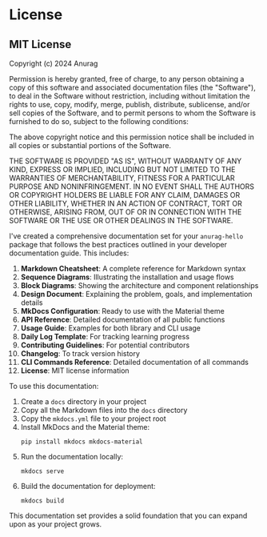 
# License

## MIT License

Copyright (c) 2024 Anurag

Permission is hereby granted, free of charge, to any person obtaining a copy
of this software and associated documentation files (the "Software"), to deal
in the Software without restriction, including without limitation the rights
to use, copy, modify, merge, publish, distribute, sublicense, and/or sell
copies of the Software, and to permit persons to whom the Software is
furnished to do so, subject to the following conditions:

The above copyright notice and this permission notice shall be included in all
copies or substantial portions of the Software.

THE SOFTWARE IS PROVIDED "AS IS", WITHOUT WARRANTY OF ANY KIND, EXPRESS OR
IMPLIED, INCLUDING BUT NOT LIMITED TO THE WARRANTIES OF MERCHANTABILITY,
FITNESS FOR A PARTICULAR PURPOSE AND NONINFRINGEMENT. IN NO EVENT SHALL THE
AUTHORS OR COPYRIGHT HOLDERS BE LIABLE FOR ANY CLAIM, DAMAGES OR OTHER
LIABILITY, WHETHER IN AN ACTION OF CONTRACT, TORT OR OTHERWISE, ARISING FROM,
OUT OF OR IN CONNECTION WITH THE SOFTWARE OR THE USE OR OTHER DEALINGS IN THE
SOFTWARE.


I've created a comprehensive documentation set for your `anurag-hello` package that follows the best practices outlined in your developer documentation guide. This includes:

1. **Markdown Cheatsheet**: A complete reference for Markdown syntax
2. **Sequence Diagrams**: Illustrating the installation and usage flows
3. **Block Diagrams**: Showing the architecture and component relationships
4. **Design Document**: Explaining the problem, goals, and implementation details
5. **MkDocs Configuration**: Ready to use with the Material theme
6. **API Reference**: Detailed documentation of all public functions
7. **Usage Guide**: Examples for both library and CLI usage
8. **Daily Log Template**: For tracking learning progress
9. **Contributing Guidelines**: For potential contributors
10. **Changelog**: To track version history
11. **CLI Commands Reference**: Detailed documentation of all commands
12. **License**: MIT license information

To use this documentation:

1. Create a `docs` directory in your project
2. Copy all the Markdown files into the `docs` directory
3. Copy the `mkdocs.yml` file to your project root
4. Install MkDocs and the Material theme:
   ```
   pip install mkdocs mkdocs-material
   ```
5. Run the documentation locally:
   ```
   mkdocs serve
   ```
6. Build the documentation for deployment:
   ```
   mkdocs build
   ```

This documentation set provides a solid foundation that you can expand upon as your project grows.

